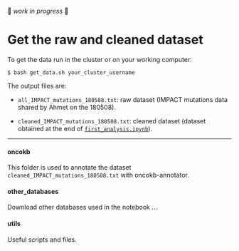 :construction: *work in progress* :construction:

# Get the raw and cleaned dataset

To get the data run in the cluster or on your working computer:
```shell
$ bash get_data.sh your_cluster_username
```

The output files are:

- `all_IMPACT_mutations_180508.txt`: raw dataset (IMPACT mutations data shared by Ahmet on the 180508).

- `cleaned_IMPACT_mutations_180508.txt`: cleaned dataset (dataset obtained at the end of [`first_analysis.ipynb`](https://github.com/ElsaB/impact-annotator/blob/master/analysis/description/180731_pierre/first_analysis.ipynb)).

***

#### oncokb
This folder is used to annotate the dataset `cleaned_IMPACT_mutations_180508.txt` with oncokb-annotator.

#### other_databases
Download other databases used in the notebook ...

#### utils
Useful scripts and files.